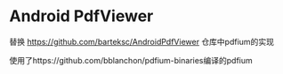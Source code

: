 # Android PdfViewer

替换 https://github.com/barteksc/AndroidPdfViewer 仓库中pdfium的实现

使用了https://github.com/bblanchon/pdfium-binaries编译的pdfium
